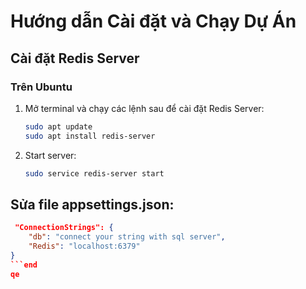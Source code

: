 # Hướng dẫn Cài đặt và Chạy Dự Án

## Cài đặt Redis Server

### Trên Ubuntu

1. Mở terminal và chạy các lệnh sau để cài đặt Redis Server:
   ```bash
   sudo apt update
   sudo apt install redis-server
2. Start server:
   ```bash
   sudo service redis-server start
   
## Sửa file appsettings.json:

   ```json
    "ConnectionStrings": {
       "db": "connect your string with sql server",
       "Redis": "localhost:6379"
   }
   ```end
qe

